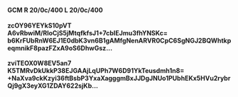 #### GCM R 20/0c/400 L 20/0c/400
**zcOY96YEYkS10pVT**<br/>**A6vRbwiM/RloCjS5jMtqfkfsJ1+7cbIEJmu3fhYNSKc=**<br/>**b6KrFUbRnW6EJ1E0dbK3vn6B1gAMfgNenARVR0CpC6SgNGJ2BQWhtkpeqmnikF8pazFZxA9oS6DhwGsz...**<br/><br/>
**zviTEOX0W8EV5an7**<br/>**K5TMRvDkUkkP38EJGAAjLqUPh7W6D91YkTeusdmh1n8=**<br/>**+NaXva9ckKzyi36ftBsbP3YxaXagggmBxJJDgJNUo1PUbhEKx5HVu2rybrQj9gX3eyXG1ZDAY622sjKb...**